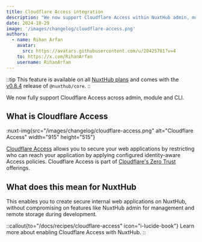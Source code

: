 ```yaml
---
title: Cloudflare Access integration
description: "We now support Cloudflare Access within NuxtHub admin, module and CLI"
date: 2024-10-29
image: '/images/changelog/cloudflare-access.png'
authors:
  - name: Rihan Arfan
    avatar:
      src: https://avatars.githubusercontent.com/u/20425781?v=4
    to: https://x.com/RihanArfan
    username: RihanArfan
---
```


::tip
This feature is available on all [NuxtHub plans](/pricing) and comes with the [v0.8.4](https://github.com/nuxt-hub/core/releases/tag/v0.8.4) release of `@nuxthub/core`.
::

We now fully support Cloudflare Access across admin, module and CLI.

## What is Cloudflare Access

:nuxt-img{src="/images/changelog/cloudflare-access.png" alt="Cloudflare Access" width="915" height="515"}

[Cloudflare Access](https://www.cloudflare.com/zero-trust/products/access/) allows you to secure your web applications by restricting who can reach your application by applying configured identity-aware Access policies. Cloudflare Access is part of [Cloudflare's Zero Trust](https://www.cloudflare.com/plans/zero-trust-services/) offerings.

## What does this mean for NuxtHub

This enables you to create secure internal web applications on NuxtHub, without compromising on features like NuxtHub admin for management and remote storage during development.

::callout{to="/docs/recipes/cloudflare-access" icon="i-lucide-book"}
Learn more about enabling Cloudflare Access with NuxtHub.
::
